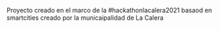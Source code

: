 Proyecto creado en el marco de la #hackathonlacalera2021 basaod en smartcities creado por la municaipalidad de La Calera 
